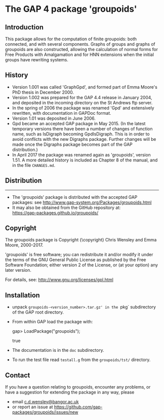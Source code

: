 # The GAP 4 package 'groupoids' 

## Introduction

This package allows for the computation of finite groupoids: both connected, and with several components.  Graphs of groups and graphs of groupoids are also constructed, allowing the calculation of normal forms for Free Products with Amalgamation and for HNN extensions when the initial groups have rewriting systems.

## History

 * Version 1.001 was called 'GraphGpd', and formed part of Emma Moore's PhD thesis in December 2000.
 * Version 1.002 was prepared for the GAP 4.4 release in January 2004, and deposited in the incoming directory on the St Andrews ftp server.
 * In the spring of 2006 the package was renamed 'Gpd' and extensively rewritten, with documentation in GAPDoc format.
 * Version 1.01 was deposited in June 2006. 
 * Gpd became an accepted GAP package in May 2015. 
(In the latest temporary versions there have been a number of changes of function name, such as IsDigraph becoming GpdIsDigraph. 
This is in order to avoid conflicts with the new Digraphs package.
Further changes will be made once the Digraphs package becomes part of the GAP distribution.) 
 * In April 2017 the package was renamed again as 'groupoids', version 1.51. 
A more detailed history is included as Chapter 8 of the manual, and in the file `CHANGES.md`.

## Distribution
------------
 * The 'groupoids' package is distributed with the accepted GAP packages: see
     <http://www.gap-system.org/Packages/groupoids.html>
 * It may also be obtained from the GitHub repository at:  
  <https://gap-packages.github.io/groupoids/>

## Copyright

The groupoids package is Copyright {\copyright} Chris Wensley and Emma Moore, 2000-2017. 

'groupoids' is free software; you can redistribute it and/or modify it under the terms of the GNU General Public License as published by the Free Software Foundation; either version 2 of the License, or (at your option) any later version. 

For details, see: <http://www.gnu.org/licenses/gpl.html>

## Installation

 * unpack `groupoids-<version_number>.tar.gz' in the `pkg` subdirectory of the GAP root directory.
 * From within GAP load the package with:

    gap> LoadPackage("groupoids");

    true

 * The documentation is in the `doc` subdirectory.
 * To run the test file read `testall.g` from the `groupoids/tst/` directory. 

Contact
-------
If you have a question relating to groupoids, encounter any problems, or have a suggestion for extending the package in any way, please 
 - email c.d.wensley@bangor.ac.uk 
 - or report an issue at https://github.com/gap-packages/groupoids/issues/new 

